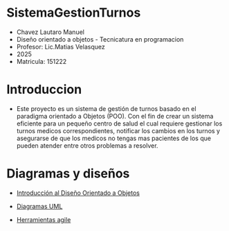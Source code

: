 # SistemaGestionTurnos



 - Chavez Lautaro Manuel
 - Diseño orientado a objetos - Tecnicatura en programacion
- Profesor: Lic.Matias Velasquez
- 2025
- Matricula: 151222
# Introduccion

- Este proyecto es un sistema de gestión de turnos basado en el paradigma orientado a Objetos (POO). Con el fin de crear un sistema eficiente para un pequeño centro de salud el cual requiere gestionar los turnos medicos correspondientes, notificar los cambios en los turnos y asegurarse de que los medicos no tengas mas pacientes de los que pueden atender entre otros problemas a resolver.

# Diagramas y diseños

- [Introducción al Diseño Orientado a Objetos](introduccion.md)

- [Diagramas UML](DiagramasUML.md)

- [Herramientas agile](herramientas_agile.md)



